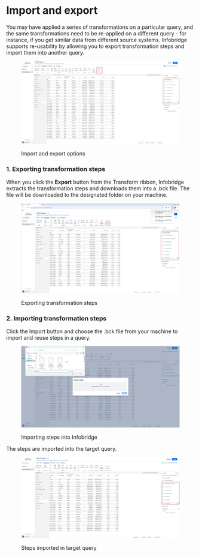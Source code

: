 # Import and export

You may have applied a series of transformations on a particular query, and the same transformations need to be re-applied on a different query - for instance, if you get similar data from different source systems. Infobridge supports re-usability by allowing you to export transformation steps and import them into another query.

<figure><img src="../../.gitbook/assets/image (2) (1) (1) (1) (1) (1).png" alt=""><figcaption><p>Import and export options</p></figcaption></figure>

### 1. Exporting transformation steps

When you click the **Export** button from the Transform ribbon, Infobridge extracts the transformation steps and downloads them into a .bck file. The file will be downloaded to the designated folder on your machine.

<figure><img src="../../.gitbook/assets/image (5) (1) (1).png" alt=""><figcaption><p>Exporting transformation steps</p></figcaption></figure>

### 2. Importing transformation steps

Click the Import button and choose the .bck file from your machine to import and reuse steps in a query.

<figure><img src="../../.gitbook/assets/image (7) (1).png" alt=""><figcaption><p>Importing steps into Infobridge</p></figcaption></figure>

The steps are imported into the target query.

<figure><img src="../../.gitbook/assets/image (1329).png" alt=""><figcaption><p>Steps imported in target query</p></figcaption></figure>
